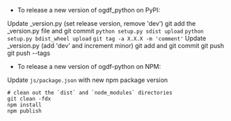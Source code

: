 - To release a new version of ogdf_python on PyPI:

Update _version.py (set release version, remove 'dev')
git add the _version.py file and git commit
`python setup.py sdist upload`
`python setup.py bdist_wheel upload`
`git tag -a X.X.X -m 'comment'`
Update _version.py (add 'dev' and increment minor)
git add and git commit
git push
git push --tags

- To release a new version of ogdf-python on NPM:

Update `js/package.json` with new npm package version

```
# clean out the `dist` and `node_modules` directories
git clean -fdx
npm install
npm publish
```